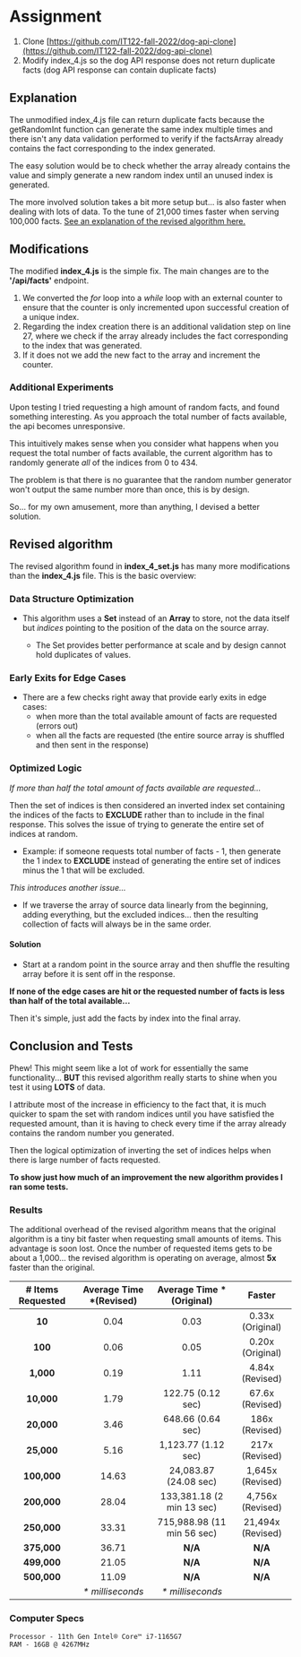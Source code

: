 # Assignment

1. Clone [https://github.com/IT122-fall-2022/dog-api-clone](https://github.com/IT122-fall-2022/dog-api-clone)
2. Modify index\_4.js so the dog API response does not return duplicate facts
(dog API response can contain duplicate facts)

## Explanation

The unmodified index\_4.js file can return duplicate facts because the
getRandomInt function can generate the same index multiple times and there isn't
any data validation performed to verify if the factsArray already contains the
fact corresponding to the index generated.

The easy solution would be to check whether the array already contains the value
and simply generate a new random index until an unused index is generated.

The more involved solution takes a bit more setup but... is also faster when
dealing with lots of data. To the tune of 21,000 times faster when serving
100,000 facts. [See an explanation of the revised algorithm here.](#revised-algorithm)

## Modifications

The modified **index_4.js** is the simple fix. The main changes are to the
**'/api/facts'** endpoint.

1. We converted the *for* loop into a *while* loop with an external counter to
ensure that the counter is only incremented upon successful creation of a unique
index.
2. Regarding the index creation there is an additional validation step on line
27, where we check if the array already includes the fact corresponding to the
index that was generated.
3. If it does not we add the new fact to the array and increment the counter.

### Additional Experiments

Upon testing I tried requesting a high amount of random facts, and found
something interesting. As you approach the total number of facts available,
the api becomes unresponsive.

This intuitively makes sense when you consider what happens when you request the
total number of facts available, the current algorithm has to randomly generate
*all* of the indices from 0 to 434.

The problem is that there is no guarantee that the random number generator won't
output the same number more than once, this is by design.

So... for my own amusement, more than anything, I devised a better solution.

## Revised algorithm

The revised algorithm found in **index_4_set.js** has many more modifications
than the **index_4.js** file. This is the basic overview:

### Data Structure Optimization

- This algorithm uses a **Set** instead of an **Array** to store, not the data
itself but *indices* pointing to the position of the data on the source array.

  - The Set provides better performance  at scale and by design cannot hold
  duplicates of values.

### Early Exits for Edge Cases

- There are a few checks right away that provide early exits in edge cases:
  - when more than the total available amount of facts are requested (errors out)
  - when all the facts are requested (the entire source array is shuffled and
  then sent in the response)

### Optimized Logic

*If more than half the total amount of facts available are requested...*

Then the set of indices is then considered an inverted index set containing the
indices of the facts to **EXCLUDE** rather than to include in the final
response. This solves the issue of trying to generate the entire set of indices
at random.

- Example: if someone requests total number of facts - 1, then generate the 1
index to **EXCLUDE** instead of generating the entire set of indices minus the 1
that will be excluded.

*This introduces another issue...*

- If we traverse the array of source data linearly from the beginning, adding
everything, but the excluded indices... then the resulting collection of facts
will always be in the same order.

#### Solution

- Start at a random point in the source array and then shuffle the resulting
array before it is sent off in the response.

**If none of the edge cases are hit or the requested number of facts is less
than half of the total available...**

Then it's simple, just add the facts by index into the final array.

## Conclusion and Tests

Phew! This might seem like a lot of work for essentially the same
functionality... **BUT** this revised algorithm really starts to shine when you
test it using **LOTS** of data.

I attribute most of the increase in efficiency to the fact that, it is much
quicker to spam the set with random indices until you have satisfied the
requested amount, than it is having to check every time if the array already
contains the random number you generated.

Then the logical optimization of inverting the set of indices helps when there
is large number of facts requested.

**To show just how much of an improvement the new algorithm provides I ran some
tests.**

### Results

The additional overhead of the revised algorithm means that the original
algorithm is a tiny bit faster when requesting small amounts of items. This
advantage is soon lost. Once the number of requested items gets to be about a
1,000... the revised algorithm is operating on average, almost **5x**
faster than the original.

|# Items Requested|Average Time \*(Revised)|Average Time \*(Original)|Faster|
|:---:|:---:|:---:|:--:|
|**10**|0.04|0.03|0.33x (Original)|
|**100**|0.06|0.05|0.20x (Original)|
|**1,000**|0.19|1.11|4.84x (Revised)|
|**10,000**|1.79|122.75 (0.12 sec)|67.6x (Revised)|
|**20,000**|3.46|648.66 (0.64 sec)|186x (Revised)|
|**25,000**|5.16|1,123.77 (1.12 sec)|217x (Revised)|
|**100,000**|14.63|24,083.87 (24.08 sec)|1,645x (Revised)|
|**200,000**|28.04|133,381.18 (2 min 13 sec)|4,756x (Revised)|
|**250,000**|33.31|715,988.98 (11 min 56 sec)|21,494x (Revised)|
|**375,000**|36.71|**N/A**|**N/A**|
|**499,000**|21.05|**N/A**|**N/A**|
|**500,000**|11.09|**N/A**|**N/A**|
||*\* milliseconds*|*\* milliseconds*|

### Computer Specs

    Processor - 11th Gen Intel® Core™ i7-1165G7
    RAM - 16GB @ 4267MHz
